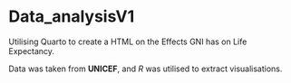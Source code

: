 # Data_analysisV1
Utilising Quarto to create a HTML on the Effects GNI has on Life Expectancy.

Data was taken from **UNICEF**, and *R* was utilised to extract visualisations.
